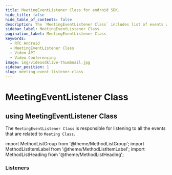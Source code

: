 ```yaml
---
title: MeetingEventListener Class for android SDK.
hide_title: false
hide_table_of_contents: false
description: The `MeetingEventListener Class` includes list of events which can be useful for the design custom user interface.
sidebar_label: MeetingEventListener Class
pagination_label: MeetingEventListener Class
keywords:
  - RTC Android
  - MeetingEventListener Class
  - Video API
  - Video Conferencing
image: img/videosdklive-thumbnail.jpg
sidebar_position: 1
slug: meeting-event-listener-class
---
```


# MeetingEventListener Class

## using MeetingEventListener Class

The `MeetingEventListener Class` is responsible for listening to all the events that are related to `Meeting Class`.

import MethodListGroup from '@theme/MethodListGroup';
import MethodListItemLabel from '@theme/MethodListItemLabel';
import MethodListHeading from '@theme/MethodListHeading';

### Listeners

<MethodListGroup>
  <MethodListItemLabel name="__listeners" >
    <MethodListGroup>
      <MethodListHeading heading="Listeners" />
      <MethodListItemLabel name="onMeetingJoined()"  type={"void"} />
      <MethodListItemLabel name="onMeetingLeft()"  type={"void"} />
      <MethodListItemLabel name="onParticipantJoined(Participant participant)"  type={"void"} />
      <MethodListItemLabel name="onParticipantLeft(Participant participant)"  type={"void"} />
      <MethodListItemLabel name="onEntryRequested(String id, String name)"  type={"void"} />
      <MethodListItemLabel name="onEntryResponded(String id, String decision)"  type={"void"} />
      <MethodListItemLabel name="onPresenterChanged(String participantId)"  type={"void"} />
      <MethodListItemLabel name="onSpeakerChanged(String participantId)"  type={"void"} />
      <MethodListItemLabel name="onRecordingStarted()"  type={"void"} />
      <MethodListItemLabel name="onRecordingStopped()"  type={"void"} />
      <MethodListItemLabel name="onLivestreamStarted()"  type={"void"} />
      <MethodListItemLabel name="onLivestreamStopped()"  type={"void"} />
      <MethodListItemLabel name="onMicRequested(String participantId, MicRequestListener listener)"  type={"void"} />
      <MethodListItemLabel name="onWebcamRequested(String participantId, WebcamRequestListener listener)"  type={"void"} />
    </MethodListGroup>
  </MethodListItemLabel>
</MethodListGroup>
